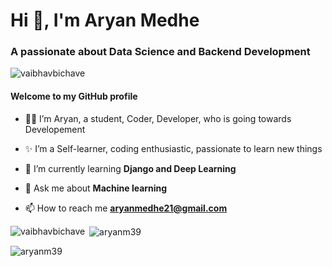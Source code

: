 <h1 >Hi 👋, I'm Aryan Medhe</h1>
<h3 >A passionate about Data Science and Backend Development</h3>

<p align="left"> <img src="https://komarev.com/ghpvc/?username=vaibhavbichave&label=Profile%20views&color=0e75b6&style=flat" alt="vaibhavbichave" /> </p>

#### Welcome to my GitHub profile 

- 👩‍💻 I’m Aryan, a student, Coder, Developer, who is going towards Developement 

- ✨ I’m a Self-learner, coding enthusiastic, passionate to learn new things 

- 🌱 I’m currently learning **Django and Deep Learning**

- 💬 Ask me about **Machine learning**

- 📫 How to reach me **aryanmedhe21@gmail.com**


<p><img align="left" src="https://github-readme-stats.vercel.app/api/top-langs?username=vaibhavbichave&show_icons=true&locale=en&layout=compact" alt="vaibhavbichave" /></p>

<p>&nbsp;<img align="center" src="https://github-readme-stats.vercel.app/api?username=aryanm39&show_icons=true&locale=en" alt="aryanm39" /></p>

<p><img align="center" src="https://github-readme-streak-stats.herokuapp.com/?user=aryanm39&" alt="aryanm39" /></p>
